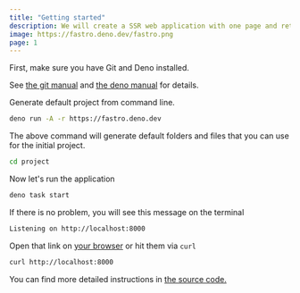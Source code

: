 ```yaml
---
title: "Getting started"
description: We will create a SSR web application with one page and returning very simple react component.
image: https://fastro.deno.dev/fastro.png
page: 1
---
```


First, make sure you have Git and Deno installed.

See
[the git manual](https://git-scm.com/book/en/v2/Getting-Started-Installing-Git)
and
[the deno manual](https://docs.deno.com/runtime/manual/getting_started/installation)
for details.

Generate default project from command line.

```zsh
deno run -A -r https://fastro.deno.dev
```

The above command will generate default folders and files that you can use for
the initial project.

```zsh
cd project
```

Now let's run the application

```zsh
deno task start
```

If there is no problem, you will see this message on the terminal

```zsh
Listening on http://localhost:8000
```

Open that link on [your browser](http://localhost:8000) or hit them via `curl`

```zsh
curl http://localhost:8000
```

You can find more detailed instructions in
[the source code.](https://github.com/fastrodev/template)
